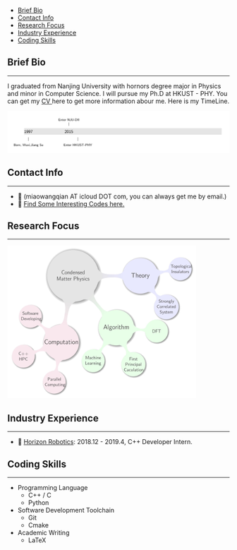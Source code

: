 <!-- TOC -->

- [Brief Bio](#brief-bio)
- [Contact Info](#contact-info)
- [Research Focus](#research-focus)
- [Industry Experience](#industry-experience)
- [Coding Skills](#coding-skills)

<!-- /TOC -->

## Brief Bio

---

I graduated from Nanjing University with hornors degree major in Physics and minor
in Computer Science. I will pursue my Ph.D at HKUST - PHY. You can get my <a href ="./1.pdf"> CV </a> here to get more information abour me. Here is my TimeLine.

![mypic](pic/line-1.png)

## Contact Info

---

- 📧 (miaowangqian AT icloud DOT com, you can always get me by email.)
- 🔗 [Find Some Interesting Codes here.](https://github.com/zybbigpy/)

## Research Focus

---

<img src="./pic/0001.jpg" width="85%" height="74%" />

## Industry Experience

---

- 👷 [Horizon Robotics](https://www.horizon.ai/): 2018.12 - 2019.4, C++ Developer Intern.

## Coding Skills

---

- Programming Language
  - C++ / C
  - Python
- Software Development Toolchain
  - Git
  - Cmake
- Academic Writing
  - LaTeX
